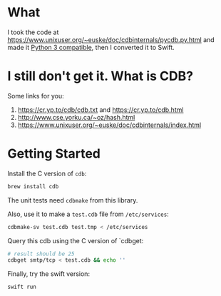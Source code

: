 # What
I took the code at https://www.unixuser.org/~euske/doc/cdbinternals/pycdb.py.html and made it
[Python 3 compatible](https://github.com/createthis/euske_pycdb), then I converted it to Swift.

# I still don't get it. What is CDB?

Some links for you:

1. https://cr.yp.to/cdb/cdb.txt and https://cr.yp.to/cdb.html
2. http://www.cse.yorku.ca/~oz/hash.html
3. https://www.unixuser.org/~euske/doc/cdbinternals/index.html

# Getting Started
Install the C version of `cdb`:

```bash
brew install cdb
```

The unit tests need `cdbmake` from this library.

Also, use it to make a `test.cdb` file from `/etc/services`:
```bash
cdbmake-sv test.cdb test.tmp < /etc/services
```

Query this cdb using the C version of `cdbget:
```bash
# result should be 25
cdbget smtp/tcp < test.cdb && echo ''
```

Finally, try the swift version:
```bash
swift run
```
